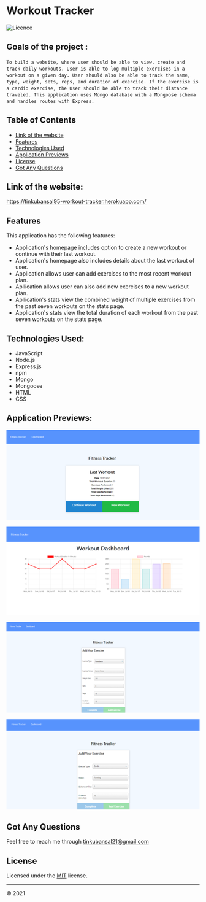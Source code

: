 # Workout Tracker

![Licence](https://img.shields.io/badge/Licence-MIT-green.png)

## Goals of the project :

`To build a website, where user should be able to view, create and track daily workouts. User is able to log multiple exercises in a workout on a given day. User should also be able to track the name, type, weight, sets, reps, and duration of exercise. If the exercise is a cardio exercise, the User should be able to track their distance traveled. This application uses Mongo database with a Mongoose schema and handles routes with Express.`

## Table of Contents

- [Link of the website](#link-of-the-website)
- [Features](#features)
- [Technologies Used](#technologies-used)
- [Application Previews](#application-previews)
- [License](#license)
- [Got Any Questions](#got-any-questions)

## Link of the website:

https://tinkubansal95-workout-tracker.herokuapp.com/

## Features

This application has the following features:

- Application's homepage includes option to create a new workout or continue with their last workout.
- Application's homepage also includes details about the last workout of user.
- Application allows user can add exercises to the most recent workout plan.
- Apllication allows user can also add new exercises to a new workout plan.
- Apllication's stats view the combined weight of multiple exercises from the past seven workouts on the stats page.
- Application's stats view the total duration of each workout from the past seven workouts on the stats page.

## Technologies Used:

- JavaScript
- Node.js
- Express.js
- npm
- Mongo
- Mongoose
- HTML
- CSS

## Application Previews:

![Home Page](assets/images/homePage.png)

![Dashboard](assets/images/dashboard.png)

![Add Resistance Excercise](assets/images/resistanceExcercise.png)

![Add Cardio](assets/images/cardioExcercise.png)

## Got Any Questions

Feel free to reach me through
tinkubansal21@gmail.com

## License

Licensed under the [MIT](https://github.com/tinkubansal95/workout-tracker/blob/main/LICENSE) license.

---

© 2021
